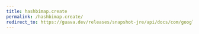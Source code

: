```yaml
---
title: hashbimap.create
permalink: /hashbimap.create/
redirect_to: https://guava.dev/releases/snapshot-jre/api/docs/com/google/common/collect/HashBiMap.html#create--
---
```

